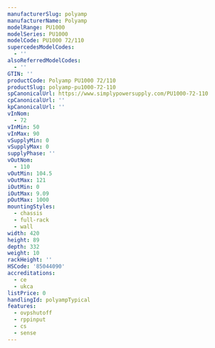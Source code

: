 ```yaml
---
manufacturerSlug: polyamp
manufacturerName: Polyamp
modelRange: PU1000
modelSeries: PU1000
modelCode: PU1000 72/110
supercedesModelCodes:
  - ''
alsoReferredModelCodes:
  - ''
GTIN: ''
productCode: Polyamp PU1000 72/110
productSlug: polyamp-pu1000-72-110
spCanonicalUrl: https://www.simplypowersupply.com/PU1000-72-110
cpCanonicalUrl: ''
kpCanonicalUrl: ''
vInNom:
  - 72
vInMin: 50
vInMax: 90
vSupplyMin: 0
vSupplyMax: 0
supplyPhase: ''
vOutNom:
  - 110
vOutMin: 104.5
vOutMax: 121
iOutMin: 0
iOutMax: 9.09
pOutMax: 1000
mountingStyles:
  - chassis
  - full-rack
  - wall
width: 420
height: 89
depth: 332
weight: 10
rackHeight: ''
HSCode: '85044090'
accreditations:
  - ce
  - ukca
listPrice: 0
handlingId: polyampTypical
features:
  - ovpshutoff
  - rppinput
  - cs
  - sense
---
```

